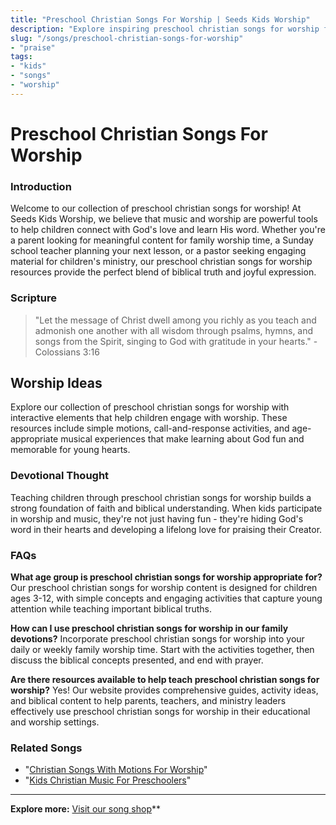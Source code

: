 ```yaml
---
title: "Preschool Christian Songs For Worship | Seeds Kids Worship"
description: "Explore inspiring preschool christian songs for worship for children's worship and faith development. Biblical music resources for families and ministry."
slug: "/songs/preschool-christian-songs-for-worship"
- "praise"
tags:
- "kids"
- "songs"
- "worship"
---
```


# Preschool Christian Songs For Worship

### Introduction

Welcome to our collection of preschool christian songs for worship! At Seeds Kids Worship, we believe that music and worship are powerful tools to help children connect with God's love and learn His word. Whether you're a parent looking for meaningful content for family worship time, a Sunday school teacher planning your next lesson, or a pastor seeking engaging material for children's ministry, our preschool christian songs for worship resources provide the perfect blend of biblical truth and joyful expression.

### Scripture

> "Let the message of Christ dwell among you richly as you teach and admonish one another with all wisdom through psalms, hymns, and songs from the Spirit, singing to God with gratitude in your hearts." - Colossians 3:16

## Worship Ideas

Explore our collection of preschool christian songs for worship with interactive elements that help children engage with worship. These resources include simple motions, call-and-response activities, and age-appropriate musical experiences that make learning about God fun and memorable for young hearts.

### Devotional Thought

Teaching children through preschool christian songs for worship builds a strong foundation of faith and biblical understanding. When kids participate in worship and music, they're not just having fun - they're hiding God's word in their hearts and developing a lifelong love for praising their Creator.

### FAQs

**What age group is preschool christian songs for worship appropriate for?**
Our preschool christian songs for worship content is designed for children ages 3-12, with simple concepts and engaging activities that capture young attention while teaching important biblical truths.

**How can I use preschool christian songs for worship in our family devotions?**
Incorporate preschool christian songs for worship into your daily or weekly family worship time. Start with the activities together, then discuss the biblical concepts presented, and end with prayer.

**Are there resources available to help teach preschool christian songs for worship?**
Yes! Our website provides comprehensive guides, activity ideas, and biblical content to help parents, teachers, and ministry leaders effectively use preschool christian songs for worship in their educational and worship settings.

### Related Songs

- "[Christian Songs With Motions For Worship](/songs/christian-songs-with-motions-for-worship/)"
- "[Kids Christian Music For Preschoolers](/songs/kids-christian-music-for-preschoolers/)"

---

**Explore more:** [Visit our song shop](https://seedskidsworship.com/shop)**

<!-- Schema Markup -->
<script type="application/ld+json">
{
  "@context": "https://schema.org",
  "@type": "MusicRecording",
  "name": "Preschool Christian Songs For Worship",
  "byArtist": {
    "@type": "MusicGroup",
    "name": "Seeds Kids Worship"
  },
  "isFamilyFriendly": true,
  "url": "https://seedskidsworship.com/songs/preschool-christian-songs-for-worship/"
}
</script>